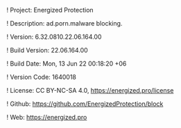 ! Project: Energized Protection

! Description: ad.porn.malware blocking.

! Version: 6.32.0810.22.06.164.00

! Build Version: 22.06.164.00

! Build Date: Mon, 13 Jun 22 00:18:20 +06

! Version Code: 1640018

! License: CC BY-NC-SA 4.0, https://energized.pro/license

! Github: https://github.com/EnergizedProtection/block

! Web: https://energized.pro
